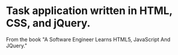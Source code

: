 # Task application written in HTML, CSS, and jQuery.

From the book "A Software Engineer Learns HTML5, JavaScript And
JQuery."
    
